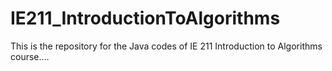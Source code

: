 # IE211_IntroductionToAlgorithms

This is the repository for the Java codes of IE 211 Introduction to Algorithms course....
